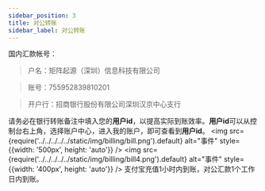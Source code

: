 ```yaml
---
sidebar_position: 3
title: 对公转账
sidebar_label: 对公转账
---
```

国内汇款帐号：

>户名：矩阵起源（深圳）信息科技有限公司

>账号：755952839810201

>开户行：招商银行股份有限公司深圳汉京中心支行


请务必在银行转账备注中填入您的**用户id**，以提高实际到账效率。**用户id**可以从控制台右上角，选择账户中心，进入我的账户，即可查看到**用户id**。
<img src={require('../../../../../static/img/billing/bill.png').default} alt="事件" style={{width: '500px', height: 'auto'}} />
<img src={require('../../../../../static/img/billing/bill4.png').default} alt="事件" style={{width: '400px', height: 'auto'}} />
支付宝充值1小时内到账，对公汇款1个工作日内到账。